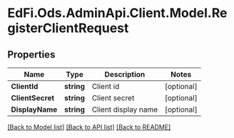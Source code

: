 # EdFi.Ods.AdminApi.Client.Model.RegisterClientRequest

## Properties

Name | Type | Description | Notes
------------ | ------------- | ------------- | -------------
**ClientId** | **string** | Client id | [optional] 
**ClientSecret** | **string** | Client secret | [optional] 
**DisplayName** | **string** | Client display name | [optional] 

[[Back to Model list]](../../README.md#documentation-for-models) [[Back to API list]](../../README.md#documentation-for-api-endpoints) [[Back to README]](../../README.md)


